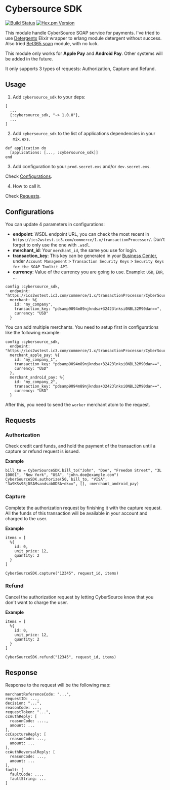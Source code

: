 # Cybersource SDK

[![Build Status](https://travis-ci.org/coletiv/cybersource-sdk.svg?branch=master)](https://travis-ci.org/coletiv/cybersource-sdk)
[![Hex.pm Version](http://img.shields.io/hexpm/v/cybersource_sdk.svg)](https://hex.pm/packages/cybersource_sdk)

This module handle CyberSource SOAP service for payments. I've tried to use [Detergentx](https://github.com/r-icarus/detergentex) Elixir wrapper to erlang module detergent without success. Also tried [Bet365 soap](https://github.com/bet365/soap/) module, with no luck.

This module only works for **Apple Pay** and **Android Pay**. Other systems will be added in the future.

It only supports 3 types of requests: Authorization, Capture and Refund.

## Usage

1. Add `cybersource_sdk` to your deps:

```
[
  ...
  {:cybersource_sdk, "~> 1.0.0"},
  ...
]
```

2. Add `cybersource_sdk` to the list of applications dependencies in your `mix.exs`.

```
def application do
  [applications: [..., :cybersource_sdk]]
end
```

3. Add configuration to your `prod.secret.exs` and/or `dev.secret.exs`.

Check [Configurations](#Configurations).

4. How to call it.

Check [Requests](#Requests).

## Configurations

You can update 4 parameters in configurations:

* **endpoint**: WSDL endpoint URL, you can check the most recent in `https://ics2wstest.ic3.com/commerce/1.x/transactionProcessor/`. Don't forget to only use the one with `.wsdl`.
* **merchant_id**: Your `merchant_id`, the same you use for login.
* **transaction_key**: This key can be generated in your [Business Center](https://ebctest.cybersource.com/ebctest/login/LoginProcess.do), under `Account Management` > `Transaction Security Keys` > `Security Keys for the SOAP Toolkit API`.
* **currency**: Value of the currency you are going to use. Example: `USD`, `EUR`, ...

```
config :cybersource_sdk,
  endpoint: "https://ics2wstest.ic3.com/commerce/1.x/transactionProcessor/CyberSourceTransaction_1.142.wsdl",
  merchant: %{
    id: "my_company",
    transaction_key: "pdsamp9094m89njkndsa+32423lnksi0NBL32M90dan==",
    currency: "USD"
  }
```

You can add multiple merchants. You need to setup first in configurations like the following example:

```
config :cybersource_sdk,
  endpoint: "https://ics2wstest.ic3.com/commerce/1.x/transactionProcessor/CyberSourceTransaction_1.142.wsdl",
  merchant_apple_pay: %{
    id: "my_company_1",
    transaction_key: "pdsamp9094m89njkndsa+32423lnksi0NBL32M90dan==",
    currency: "USD"
  },
  merchant_android_pay: %{
    id: "my_company_2",
    transaction_key: "pdsamp9094m89njkndsa+32423lnksi0NBL32M90dan==",
    currency: "USD"
  }
```

After this, you need to send the `worker` merchant atom to the request.

## Requests

### Authorization

Check credit card funds, and hold the payment of the transaction until a capture or refund request is issued.

**Example**
```
bill_to = CyberSourceSDK.bill_to("John", "Doe", "Freedom Street", "3L 10001", "New York", "USA", "john.doe@example.com")
CyberSourceSDK.authorize(50, bill_to, "VISA", "3a9KSs98jDSAMsandsab8DSA+dk==", [], :merchant_android_pay)
```

### Capture

Complete the authorization request by finishing it with the capture request. All the funds of this transaction will be available in your account and charged to the user.

**Example**
```
items = [
  %{
    id: 0,
    unit_price: 12,
    quantity: 2
  }
]

CyberSourceSDK.capture("12345", request_id, items)
```

### Refund

Cancel the authorization request by letting CyberSource know that you don't want to charge the user.

**Example**
```
items = [
  %{
    id: 0,
    unit_price: 12,
    quantity: 2
  }
]

CyberSourceSDK.refund("12345", request_id, items)
```

## Response

Response to the request will be the following map:

```
merchantReferenceCode: "...",
requestID: ...,
decision: "...",
reasonCode: ...,
requestToken: "...",
ccAuthReply: [
  reasonCode: ....,
  amount: ...
],
ccCapctureReply: [
  reasonCode: ...,
  amount: ...
],
ccAuthReversalReply: [
  reasonCode: ...,
  amount: ...
],
fault: [
  faultCode: ...,
  faultString: ...
]
```
